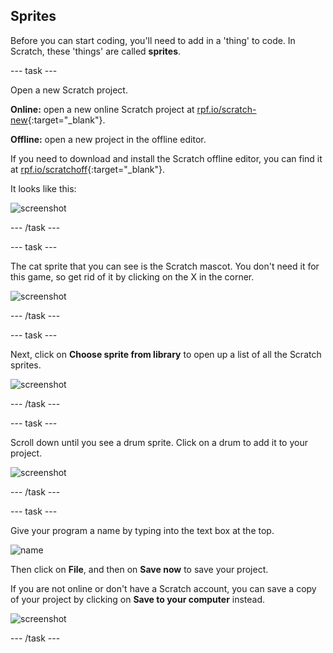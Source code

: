 ## Sprites

Before you can start coding, you'll need to add in a 'thing' to code. In Scratch, these 'things' are called __sprites__.

--- task ---

Open a new Scratch project.

**Online:** open a new online Scratch project at [rpf.io/scratch-new](http://rpf.io/scratch-new){:target="_blank"}.

**Offline:** open a new project in the offline editor.

If you need to download and install the Scratch offline editor, you can find it at [rpf.io/scratchoff](http://rpf.io/scratchoff){:target="_blank"}.

It looks like this:

![screenshot](images/band-scratch.png)

--- /task ---

--- task ---

The cat sprite that you can see is the Scratch mascot. You don't need it for this game, so get rid of it by clicking on the X in the corner.

![screenshot](images/band-delete-annotated.png)

--- /task ---

--- task ---

Next, click on **Choose sprite from library** to open up a list of all the Scratch sprites.

![screenshot](images/band-sprite-library.png)

--- /task ---

--- task ---

Scroll down until you see a drum sprite. Click on a drum to add it to your project.

![screenshot](images/band-sprite-drum.png)

--- /task ---

--- task ---

Give your program a name by typing into the text box at the top.

![name](images/band-name-annotated.png)

Then click on **File**, and then on **Save now** to save your project.

If you are not online or don't have a Scratch account, you can save a copy of your project by clicking on **Save to your computer** instead.

![screenshot](images/band-save.png)

--- /task ---
